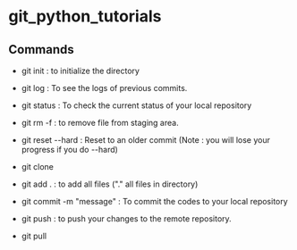 # git_python_tutorials
## Commands
- git init : to initialize the directory

- git log : To see the logs of previous commits.
- git status : To check the current status of your local repository
- git rm <Filename> -f : to remove file from staging area.
- git reset --hard <COMMITID> : Reset to an older commit (Note : you will lose your progress if you do --hard)

- git clone
- git add . : to add all files ("." all files in directory)
- git commit -m "message" : To commit the codes to your local repository
- git push : to push your changes to the remote repository.
- git pull